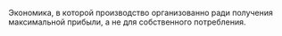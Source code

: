 Экономика, в которой производство организованно ради получения максимальной прибыли, а не для собственного потребления.